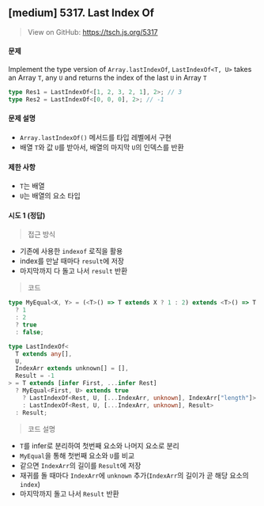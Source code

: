 ## [medium] 5317. Last Index Of

> View on GitHub: https://tsch.js.org/5317

#### 문제

Implement the type version of `Array.lastIndexOf`, `LastIndexOf<T, U>` takes an Array `T`, any `U` and returns the index of the last `U` in Array `T`

```typescript
type Res1 = LastIndexOf<[1, 2, 3, 2, 1], 2>; // 3
type Res2 = LastIndexOf<[0, 0, 0], 2>; // -1
```

#### 문제 설명

- `Array.lastIndexOf()` 메서드를 타입 레벨에서 구현
- 배열 `T`와 값 `U`를 받아서, 배열의 마지막 `U`의 인덱스를 반환

#### 제한 사항

- `T`는 배열
- `U`는 배열의 요소 타입

#### 시도 1 (정답)

> 접근 방식

- 기존에 사용한 `indexof` 로직을 활용
- index를 만날 때마다 `result`에 저장
- 마지막까지 다 돌고 나서 `result` 반환

> 코드

```ts
type MyEqual<X, Y> = (<T>() => T extends X ? 1 : 2) extends <T>() => T extends Y
  ? 1
  : 2
  ? true
  : false;

type LastIndexOf<
  T extends any[],
  U,
  IndexArr extends unknown[] = [],
  Result = -1
> = T extends [infer First, ...infer Rest]
  ? MyEqual<First, U> extends true
    ? LastIndexOf<Rest, U, [...IndexArr, unknown], IndexArr["length"]>
    : LastIndexOf<Rest, U, [...IndexArr, unknown], Result>
  : Result;
```

> 코드 설명

- `T`를 infer로 분리하여 첫번째 요소와 나머지 요소로 분리
- `MyEqual`을 통해 첫번째 요소와 `U`를 비교
- 같으면 `IndexArr`의 길이를 `Result`에 저장
- 재귀를 돌 때마다 `IndexArr`에 `unknown` 추가(`IndexArr`의 길이가 곧 해당 요소의 `index`)
- 마지막까지 돌고 나서 `Result` 반환

